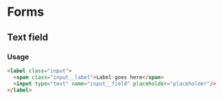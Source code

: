 # Forms

## Text field

### Usage

```html
<label class="input">
  <span class="input__label">Label goes here</span>
  <input type="text" name="input__field" placeholder="placeholder"/>
</label>
```

